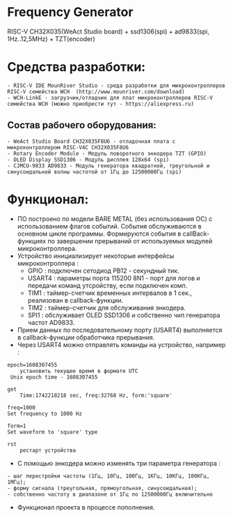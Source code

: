 # Frequency Generator

RISC-V CH32X035(WeAct Studio board) + ssd1306(spi) + ad9833(spi, 1Hz..12,5MHz) + TZT(encoder)



# Средства разработки:

```
- RISC-V IDE MounRiver Studio - среда разработки для микроконтроллеров RISC-V семейства WCH  (http://www.mounriver.com/download)
- WCH-LinkE - загрузчик/отладчик для плат микроконтроллеров RISC-V семейства WCH (можно приобрести тут - https://aliexpress.ru)
```


## Состав рабочего оборудования:

```
- WeAct Studio Board CH32X035F8U6 - отладочная плата с микроконтроллером RISC-V4C CH32X035F8U6
- Rotary Encoder Module - Модуль поворотного энкодера TZT (GPIO)
- OLED Display SSD1306 - Модуль дисплея 128x64 (spi)
- CJMCU-9833 AD9833 - Модуль генератора квадратной, треугольной и синусоидальной волны частотой от 1Гц до 12500000Гц (spi)
```


# Функционал:

* ПО построено по модели BARE METAL (без использования ОС) с использованием флагов событий.
  События обслуживаются в основном цикле программы. Формируются события в callBack-функциях
  по завершении прерываний от используемых модулей микроконтроллера.
* Устройство инициализирует некоторые интерфейсы микроконтроллера :
  - GPIO : подключен сетодиод PB12 - секундный тик.
  - USART4 : параметры порта 115200 8N1 - порт для логов и передачи команд утсройству, если подключен комп.
  - TIM1 : таймер-счетчик временных интервалов в 1 сек., реализован в callback-функции.
  - TIM2 : таймер-счетчик для обслуживания энкодера.
  - SPI1 : обслуживает OLED SSD1306 и собственно чип генератора частот AD9833.
* Прием данных по последовательному порту (USART4) выполняется в callback-функции обработчика прерывания.
* Через USART4 можно отправлять команды на устройство, например :

```
epoch=1608307455
    установить текущее время в формате UTC
 Unix epoch time - 1608307455
```


```
get
    Time:1742218218 sec, freq:32768 Hz, form:'square'
```


```
freq=1000
Set frequency to 1000 Hz
```


```
form=1
Set waveform to 'square' type
```


```
rst
    рестарт устройства
```


* С помощью энкодера можно изменять три параметра генератора :

```
- шаг перестройки частоты (1Гц, 10Гц, 100Гц, 1КГц, 10КГц, 100КГц, 1МГц);
- форму сигнала (треугольная, прямоугольная, синусоидальная);
- собственно частоту в диапазоне от 1Гц по 12500000Гц включительно
```



* Функционал проекта в процессе пополнения.



